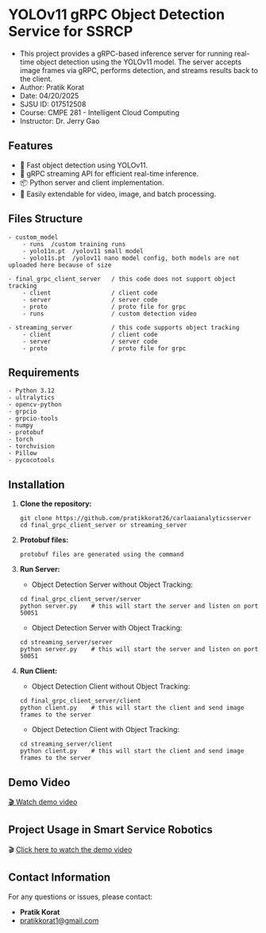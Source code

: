 # YOLOv11 gRPC Object Detection Service for SSRCP

* This project provides a gRPC-based inference server for running real-time object detection using the YOLOv11 model. The server accepts image frames via gRPC, performs detection, and streams results back to the client.
* Author: Pratik Korat
* Date: 04/20/2025
* SJSU ID: 017512508
* Course: CMPE 281 - Intelligent Cloud Computing
* Instructor: Dr. Jerry Gao

## Features

- 🚀 Fast object detection using YOLOv11.
- 🔗 gRPC streaming API for efficient real-time inference.
- 📦 Python server and client implementation.
- 📝 Easily extendable for video, image, and batch processing.

## Files Structure
```
- custom_model
    - runs  /custom training runs
    - yolo11n.pt  /yolov11 small model
    - yolo11s.pt  /yolov11 nano model config, both models are not uploaded here because of size

- final_grpc_client_server   / this code does not support object tracking
    - client                 / client code
    - server                 / server code
    - proto                  / proto file for grpc
    - runs                   / custom detection video

- streaming_server           / this code supports object tracking
    - client                 / client code
    - server                 / server code
    - proto                  / proto file for grpc

```

## Requirements
    - Python 3.12
    - ultralytics
    - opencv-python
    - grpcio
    - grpcio-tools
    - numpy
    - protobuf
    - torch
    - torchvision
    - Pillow
    - pycocotools

## Installation

1. **Clone the repository:**
    ```
    git clone https://github.com/pratikkorat26/carlaaianalyticsserver
    cd final_grpc_client_server or streaming_server
    ```
2. **Protobuf files:**
    ```
    protobuf files are generated using the command
    ```
   
3. **Run Server:**
    - Object Detection Server without Object Tracking:
    ```
    cd final_grpc_client_server/server
    python server.py    # this will start the server and listen on port 50051
    ```
    - Object Detection Server with Object Tracking:
    ```
    cd streaming_server/server
    python server.py    # this will start the server and listen on port 50051
    ```
   
4. **Run Client:**
    - Object Detection Client without Object Tracking:
    ```
    cd final_grpc_client_server/client
    python client.py    # this will start the client and send image frames to the server
    ```
    - Object Detection Client with Object Tracking:
    ```
    cd streaming_server/client
    python client.py    # this will start the client and send image frames to the server
    ```

## Demo Video
[🎬 Watch demo video](final_grpc_client_server/runs/detect/track/fire.avi)

## Project Usage in Smart Service Robotics
🎬 [Click here to watch the demo video](https://drive.google.com/file/d/1dm0nJ98SiEqPeWSy23r79BGWBHOvz_vN/view?usp=sharing)


## Contact Information
For any questions or issues, please contact:
- **Pratik Korat**
- pratikkorat1@gmail.com

